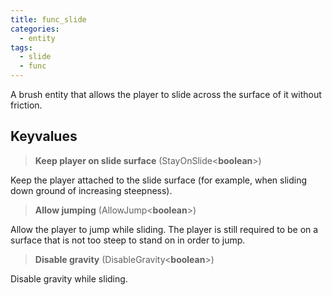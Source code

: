 ```yaml
---
title: func_slide
categories:
  - entity
tags:
  - slide
  - func
---
```


A brush entity that allows the player to slide across the surface of it without friction.

## Keyvalues

> **Keep player on slide surface** (StayOnSlide&lt;**boolean**&gt;)

Keep the player attached to the slide surface (for example, when sliding down ground of increasing steepness).

> **Allow jumping** (AllowJump&lt;**boolean**&gt;)

Allow the player to jump while sliding. The player is still required to be on a surface that is not too steep to stand on in order to jump.

> **Disable gravity** (DisableGravity&lt;**boolean**&gt;)

Disable gravity while sliding.
